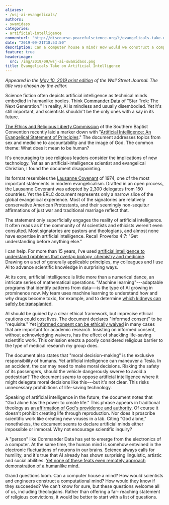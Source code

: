 ```yaml
---
aliases:
- /wsj-ai-evangelicals/
authors:
- swamidass
categories:
- artificial-intelligence
commenturl: "http://discourse.peacefulscience.org/t/evangelicals-take-on-artificial-intelligence/7898"
date: "2019-09-21T18:53:50"
description: Can a computer house a mind? How would we construct a computational mind? How would they know if they succeeded? These questions welcome all of us.
feature: true
headerimage:
  src: /img/2019/09/wsj-ai-swamidass.png
title: Evangelicals Take on Artificial Intelligence
---
```


*Appeared in the [May 10, 2019 print edition](https://www.wsj.com/articles/evangelicals-take-on-artificial-intelligence-11557442994) of the Wall Street Journal. The title was chosen by the editor.*

Science fiction often depicts artificial intelligence as technical minds embodied in humanlike bodies. Think [Commander Data](https://en.wikipedia.org/wiki/Data_(Star_Trek)) of "Star Trek: The Next Generation." In reality, AI is mindless and usually disembodied. Yet it's still important, and scientists shouldn't be the only ones with a say in its future.

[The Ethics and Religious Liberty Commission](https://erlc.com) of the Southern Baptist Convention recently laid a marker down with "[Artificial Intelligence: An Evangelical Statement of Principles](https://erlc.com/resource-library/statements/artificial-intelligence-an-evangelical-statement-of-principles)." The document addresses topics from sex and medicine to accountability and the image of God. The common theme: What does it mean to be human?

It's encouraging to see religious leaders consider the implications of new technology. Yet as an artificial-intelligence scientist and evangelical Christian, I found the document disappointing.

Its format resembles the [Lausanne Covenant](https://www.lausanne.org/content/covenant/lausanne-covenant) of 1974, one of the most important statements in modern evangelicalism. Drafted in an open process, the Lausanne Covenant was adopted by 2,300 delegates from 150 countries. Yet the ERLC document represents only a narrow slice of the global evangelical experience. Most of the signatories are relatively conservative American Protestants, and their seemingly non-sequitur affirmations of just war and traditional marriage reflect that.

The statement only superficially engages the reality of artificial intelligence. It often reads as if the community of AI scientists and ethicists weren't even consulted. Most signatories are pastors and theologians, and almost none have expertise in artificial intelligence. Recall Proverbs 4:7: "Get understanding before anything else."

I can help. For more than 15 years, I've used [artificial intelligence to understand problems that overlap biology, chemistry and medicine](https://www.the-scientist.com/bio-business/artificial-intelligence-shakes-up-drug-discovery-65787). Drawing on a set of generally applicable principles, my colleagues and I use AI to advance scientific knowledge in surprising ways.

At its core, artificial intelligence is little more than a numerical dance, an intricate series of mathematical operations. "Machine learning"---adaptable programs that identify patterns from data---is the type of AI growing in prominence now. My team uses machine learning to understand how and why drugs become toxic, for example, and to determine [which kidneys can safely be transplanted](https://ieeexplore.ieee.org/document/8398488/).

AI should be guided by a clear ethical framework, but imprecise ethical cautions could cost lives. The document declares "informed consent" to be "requisite." Yet [informed consent can be ethically waived](https://www2.virginia.edu/vpr/irb/sbs/resources_regulations_subparta.46.116.html) in many cases that are important for academic research. Insisting on informed consent, without acknowledging waivers, has the effect of shackling life-saving scientific work. This omission erects a poorly considered religious barrier to the type of medical research my group does.

The document also states that "moral decision-making" is the exclusive responsibility of humans. Yet artificial intelligence can maneuver a Tesla. In an accident, the car may need to make moral decisions. Risking the safety of its passengers, should the vehicle dangerously swerve to avoid a pedestrian? The document *seems* to oppose artificial intelligence where it might delegate moral decisions like this---but it's not clear. This risks unnecessary prohibitions of life-saving technology.

Speaking of artificial intelligence in the future, the document notes that "God alone has the power to create life." This phrase appears in traditional theology as [an affirmation of God's providence and authority](https://www.llchurch.org/position-statements/god-is-creator-and-redeemer). Of course it doesn't prohibit creating life through reproduction. Nor does it proscribe scientific work like creating new viruses in a lab. Citing "God alone," nonetheless, the document seems to declare artificial minds either impossible or immoral. Why not encourage scientific inquiry?

A "person" like Commander Data has yet to emerge from the electronics of a computer. At the same time, the human mind is somehow entwined in the electronic fluctuations of neurons in our brains. Science always calls for humility, and it's true that AI already has shown surprising linguistic, artistic and social abilities. [Yet none of these feats even remotely approach demonstration of a humanlike mind.](https://discourse.peacefulscience.org/t/of-apes-and-artificial-minds-what-does-it-mean-to-be-human/1742)

Grand questions loom. Can a computer house a mind? How would scientists and engineers construct a computational mind? How would they know if they succeeded? We can't know for sure, but these questions welcome all of us, including theologians. Rather than offering a far- reaching statement of religious convictions, it would be better to start with a list of questions.
